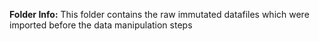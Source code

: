 **Folder Info:** This folder contains the raw immutated datafiles which were imported before the data manipulation steps